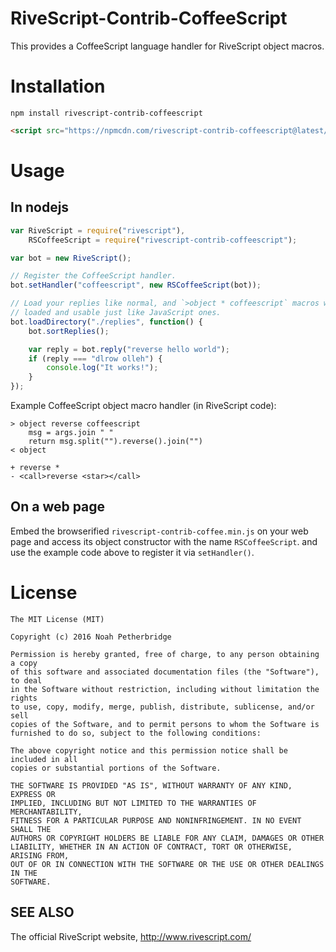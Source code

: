 # RiveScript-Contrib-CoffeeScript

This provides a CoffeeScript language handler for RiveScript object macros.

# Installation

```npm install rivescript-contrib-coffeescript```

```html
<script src="https://npmcdn.com/rivescript-contrib-coffeescript@latest/dist/rivescript-contrib-coffeescript.min.js"></script>
```

# Usage

## In nodejs

```javascript
var RiveScript = require("rivescript"),
    RSCoffeeScript = require("rivescript-contrib-coffeescript");

var bot = new RiveScript();

// Register the CoffeeScript handler.
bot.setHandler("coffeescript", new RSCoffeeScript(bot));

// Load your replies like normal, and `>object * coffeescript` macros will be
// loaded and usable just like JavaScript ones.
bot.loadDirectory("./replies", function() {
    bot.sortReplies();

    var reply = bot.reply("reverse hello world");
    if (reply === "dlrow olleh") {
        console.log("It works!");
    }
});
```

Example CoffeeScript object macro handler (in RiveScript code):

```rivescript
> object reverse coffeescript
    msg = args.join " "
    return msg.split("").reverse().join("")
< object

+ reverse *
- <call>reverse <star></call>
```

## On a web page

Embed the browserified `rivescript-contrib-coffee.min.js` on your web page and
access its object constructor with the name `RSCoffeeScript`. and use the
example code above to register it via `setHandler()`.

# License

```
The MIT License (MIT)

Copyright (c) 2016 Noah Petherbridge

Permission is hereby granted, free of charge, to any person obtaining a copy
of this software and associated documentation files (the "Software"), to deal
in the Software without restriction, including without limitation the rights
to use, copy, modify, merge, publish, distribute, sublicense, and/or sell
copies of the Software, and to permit persons to whom the Software is
furnished to do so, subject to the following conditions:

The above copyright notice and this permission notice shall be included in all
copies or substantial portions of the Software.

THE SOFTWARE IS PROVIDED "AS IS", WITHOUT WARRANTY OF ANY KIND, EXPRESS OR
IMPLIED, INCLUDING BUT NOT LIMITED TO THE WARRANTIES OF MERCHANTABILITY,
FITNESS FOR A PARTICULAR PURPOSE AND NONINFRINGEMENT. IN NO EVENT SHALL THE
AUTHORS OR COPYRIGHT HOLDERS BE LIABLE FOR ANY CLAIM, DAMAGES OR OTHER
LIABILITY, WHETHER IN AN ACTION OF CONTRACT, TORT OR OTHERWISE, ARISING FROM,
OUT OF OR IN CONNECTION WITH THE SOFTWARE OR THE USE OR OTHER DEALINGS IN THE
SOFTWARE.
```

## SEE ALSO

The official RiveScript website, http://www.rivescript.com/
